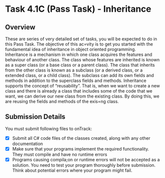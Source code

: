 # Task 4.1C (Pass Task) - Inheritance

## Overview
These are series of very detailed set of tasks, you will be expected to do in this Pass Task. The objective of this ac=vity is to get you started with the fundamental idea of inheritance in object oriented programming. Inheritance is a mechanism in which one class acquires the features and behaviour of another class. The class whose features are inherited is known as a super class (or a base class or a parent class). The class that inherits from the other class is known as a subclass (or a derived class, or a extended class, or a child class). The subclass can add its own fields and methods in addition to the superclass fields and methods. Inheritance supports the concept of “reusability”. That is, when we want to create a new class and there is already a class that includes some of the code that we want, we can derive our new class from the existing class. By doing this, we are reusing the fields and methods of the exis=ng class. 

## Submission Details
You must submit following files to onTrack:
- [x] Submit all C# code files of the classes created, along with any other documentation
- [x] Make sure that your programs implement the required functionality. They must compile and have no runtime errors
- [x] Programs causing compila;on or runtime errors will not be accepted as a solution. You need to test your program thoroughly before submission. Think about potential errors where your program might fail.
